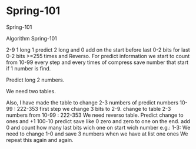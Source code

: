 # Spring-101
Spring-101

Algorithm Spring-101

2-9 1 long  1  predict 2 long and 0 add on the start before last 0-2 bits for last 0-2 bits >=255 times and Reverso.
For predict information we start to count from 10-99 every step and every times of compress save number that start if 1 number is find.

Predict long 2 numbers.

We need two tables.

Also, I have made the table to change 2-3 numbers of predict numbers 10-99 : 222-353
first step we change 3 bits to 2-9.
change to table 2-3 numbers from 10-99 : 222-353
We need reverso table.
Predict change to ones and +1 100-10 predict save like 0 zero and zero to one on the end.
add 0 and count how many last bits wich one on start  wich number e.g.: 1-3:
We need to change 1-0 and save 3 numbers when we have at list one ones
We repeat this again and again.








